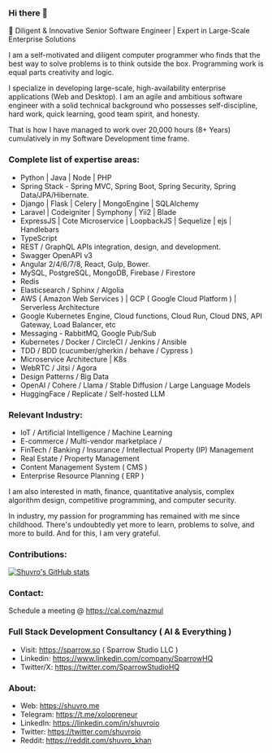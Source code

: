 ### Hi there 👋


🚀 Diligent & Innovative Senior Software Engineer | Expert in Large-Scale Enterprise Solutions

I am a self-motivated and diligent computer programmer who finds that the best way to solve problems is to think outside the box. Programming work is equal parts creativity and logic. 

I specialize in developing large-scale, high-availability enterprise applications (Web and Desktop). I am an agile and ambitious software engineer with a solid technical background who possesses self-discipline, hard work, quick learning, good team spirit, and honesty. 

That is how I have managed to work over 20,000 hours (8+ Years) cumulatively in my Software Development time frame.

### Complete list of expertise areas:
- Python | Java | Node | PHP
- Spring Stack - Spring MVC, Spring Boot, Spring Security, Spring Data/JPA/Hibernate.
- Django | Flask | Celery | MongoEngine | SQLAlchemy
- Laravel | Codeigniter | Symphony | Yii2 | Blade
- ExpressJS | Cote Microservice | LoopbackJS | Sequelize | ejs | Handlebars
- TypeScript
- REST / GraphQL APIs integration, design, and development.
- Swagger OpenAPI v3
- Angular 2/4/6/7/8, React, Gulp, Bower.
- MySQL, PostgreSQL, MongoDB, Firebase / Firestore 
- Redis
- Elasticsearch / Sphinx / Algolia
- AWS ( Amazon Web Services ) | GCP ( Google Cloud Platform ) | Serverless Architecture
- Google Kubernetes Engine, Cloud functions, Cloud Run, Cloud DNS, API Gateway, Load Balancer, etc
- Messaging - RabbitMQ, Google Pub/Sub
- Kubernetes / Docker / CircleCI / Jenkins / Ansible
- TDD / BDD (cucumber/gherkin / behave / Cypress )
- Microservice Architecture | K8s
- WebRTC / Jitsi / Agora
- Design Patterns / Big Data
- OpenAI / Cohere / Llama / Stable Diffusion / Large Language Models
- HuggingFace / Replicate / Self-hosted LLM

### Relevant Industry:
- IoT / Artificial Intelligence / Machine Learning
- E-commerce / Multi-vendor marketplace /
- FinTech / Banking / Insurance / Intellectual Property (IP) Management
- Real Estate / Property Management
- Content Management System ( CMS )
- Enterprise Resource Planning ( ERP )

I am also interested in math, finance, quantitative analysis, complex algorithm design, competitive programming, and computer security.

In industry, my passion for programming has remained with me since childhood. There's undoubtedly yet more to learn, problems to solve, and more to build. And for this, I am very grateful.

### Contributions:
[![Shuvro's GitHub stats](https://github-readme-stats-shuvro.vercel.app/api?username=shuvro&count_private=true&show_icons=true)](https://github.com/shuvro/github-readme-stats)

### Contact:
Schedule a meeting @ https://cal.com/nazmul

### Full Stack Development Consultancy ( AI & Everything )
- Visit: https://sparrow.so ( Sparrow Studio LLC )
- Linkedin: https://www.linkedin.com/company/SparrowHQ
- Twitter/X: https://twitter.com/SparrowStudioHQ

### About:
- Web: https://shuvro.me
- Telegram:  https://t.me/xolopreneur
- LinkedIn: https://linkedin.com/in/shuvroio
- Twitter: https://twitter.com/shuvroio
- Reddit: https://reddit.com/shuvro_khan

